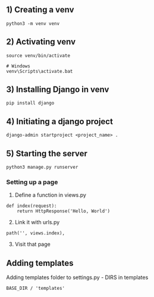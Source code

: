 ## 1) Creating a venv
```
python3 -m venv venv
```

## 2) Activating venv
```
source venv/bin/activate

# Windows
venv\Scripts\activate.bat
```

## 3) Installing Django in venv
```
pip install django
```

## 4) Initiating a django project
```
django-admin startproject <project_name> .
```

## 5) Starting the server
```
python3 manage.py runserver
```


### Setting up a page
1) Define a function in views.py
```
def index(request):
    return HttpResponse('Hello, World')
```

2) Link it with urls.py
```
path('', views.index),
```

3) Visit that page

## Adding templates
Adding templates folder to settings.py - DIRS in templates
```
BASE_DIR / 'templates'
```